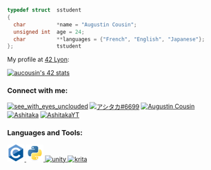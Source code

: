 ```C
typedef struct  sstudent
{
  char          *name = "Augustin Cousin";
  unsigned int  age = 24;
  char          **languages = {"French", "English", "Japanese"};
};              tstudent
```

My profile at [42 Lyon](https://42lyon.fr/):

[![aucousin's 42 stats](https://badge42.vercel.app/api/v2/cl2r6jm5a000609mlh2n4cfly/stats?cursusId=21&coalitionId=49)](https://github.com/JaeSeoKim/badge42)


<h3 align="left">Connect with me:</h3>
<p align="left">
<a href="https://www.instagram.com/see_with_eyes_unclouded/" target="blank"><img align="center" src="https://raw.githubusercontent.com/rahuldkjain/github-profile-readme-generator/master/src/images/icons/Social/instagram.svg" alt="see_with_eyes_unclouded" height="30" width="30" /></a>
<a href="https://discord.gg/アシタカ#6699" target="blank"><img align="center" src="https://raw.githubusercontent.com/rahuldkjain/github-profile-readme-generator/master/src/images/icons/Social/discord.svg" alt="アシタカ#6699" height="30" width="30" /></a>
 <a href="https://www.linkedin.com/in/augustin-cousin-159932193/" target="blank"><img align="center" src="https://upload.wikimedia.org/wikipedia/commons/thumb/c/ca/LinkedIn_logo_initials.png/800px-LinkedIn_logo_initials.png" alt="Augustin Cousin" height="30" width="30" /></a>
 <a href="https://www.youtube.com/channel/UCXAmaMZupMd29KKNHHkXvHA" target="blank"><img align="center" src="https://cdn.icon-icons.com/icons2/2699/PNG/512/youtube_logo_icon_168737.png" alt="Ashitaka" height="30" width="30" /></a>
 <a href="https://twitter.com/ashitakaYT" target="blank"><img align="center" src="https://logo-marque.com/wp-content/uploads/2020/04/Twitter-Logo.png" alt="AshitakaYT" height="30" width="30" /></a>
  </p>

<h3 align="left">Languages and Tools:</h3>
<p align="left"> <a href="https://www.cprogramming.com/" target="_blank" rel="noreferrer"> <img src="https://raw.githubusercontent.com/devicons/devicon/master/icons/c/c-original.svg" alt="c" width="40" height="40"/> </a> <a href="https://www.python.org" target="_blank" rel="noreferrer"> <img src="https://raw.githubusercontent.com/devicons/devicon/master/icons/python/python-original.svg" alt="python" width="40" height="40"/> </a> <a href="https://unity.com/" target="_blank" rel="noreferrer"> <img src="https://www.vectorlogo.zone/logos/unity3d/unity3d-icon.svg" alt="unity" width="40" height="40"/> </a>
</a> <a href="https://krita.org/" target="_blank" rel="noreferrer"> <img src="https://upload.wikimedia.org/wikipedia/commons/thumb/7/73/Calligrakrita-base.svg/langfr-2560px-Calligrakrita-base.svg.png" alt="krita" width="40" height="40"/> </a></p>

